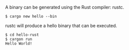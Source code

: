 A binary can be generated using the Rust compiler: rustc.

```
$ cargo new hello --bin
```
rustc will produce a hello binary that can be executed.

```
$ cd hello-rust
$ cargon run
Hello World!
```
